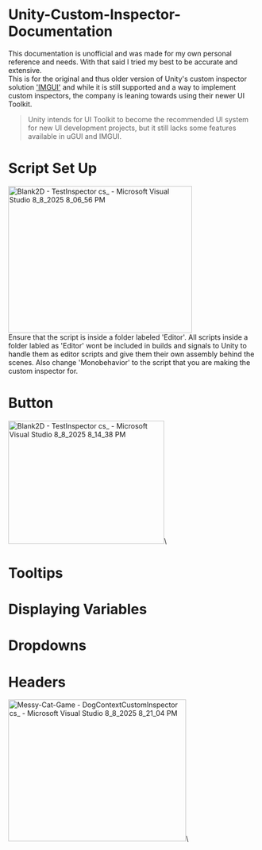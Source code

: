 # Unity-Custom-Inspector-Documentation
This documentation is unofficial and was made for my own personal reference and needs. With that said I tried my best to be accurate and extensive.\
This is for the original and thus older version of Unity's custom inspector solution ['IMGUI'](https://docs.unity3d.com/6000.1/Documentation/Manual/GUIScriptingGuide.html) and while it is still supported and a way to implement custom inspectors, the company is leaning towards using their newer UI Toolkit. 
> Unity intends for UI Toolkit to become the recommended UI system for new UI development projects, but it still lacks some features available in uGUI and IMGUI.
# Script Set Up
<img width="370" height="296" alt="Blank2D - TestInspector cs_ - Microsoft Visual Studio 8_8_2025 8_06_56 PM" src="https://github.com/user-attachments/assets/6e4c7a7a-2a23-4f4e-8918-856840d1e969" />\
Ensure that the script is inside a folder labeled 'Editor'. All scripts inside a folder labled as 'Editor' wont be included in builds and signals to Unity to handle them as editor scripts and give them their own assembly behind the scenes. Also change 'Monobehavior' to the script that you are making the custom inspector for.


# Button
<img width="314" height="248" alt="Blank2D - TestInspector cs_ - Microsoft Visual Studio 8_8_2025 8_14_38 PM" src="https://github.com/user-attachments/assets/1f65e24b-866b-4576-818b-3557a0a21efc" />\

# Tooltips

# Displaying Variables

# Dropdowns

# Headers
<img width="358" height="286" alt="Messy-Cat-Game - DogContextCustomInspector cs_ - Microsoft Visual Studio 8_8_2025 8_21_04 PM" src="https://github.com/user-attachments/assets/a5b2c86e-f936-439d-a181-b8f682e3e79d" />\

